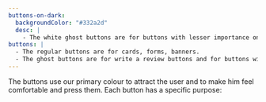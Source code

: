```yaml
---
buttons-on-dark:
  backgroundColor: "#332a2d"
  desc: |
    - The white ghost buttons are for buttons with lesser importance on dark backgrounds.
buttons: |
  - The regular buttons are for cards, forms, banners.
  - The ghost buttons are for write a review buttons and for buttons with lesser importance.
---
```


The buttons use our primary colour to attract the user and to make him feel comfortable and press them. Each button has a specific purpose:
